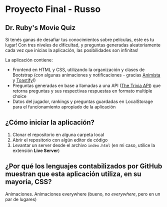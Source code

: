 # Proyecto Final - Russo

## Dr. Ruby's Movie Quiz
Si tenés ganas de desafiar tus conocimientos sobre películas, este es tu lugar! Con tres niveles de dificultad, y preguntas generadas aleatoriamente cada vez que inicias la aplicación, las posibilidades son infinitas!

La aplicación contiene:
- Frontend en HTML y CSS, utilizando la organización y clases de Bootstrap (con algunas animaciones y notificaciones - gracias <a href="https://animista.net/" target="_blank">Animista</a> y <a href="https://apvarun.github.io/toastify-js/" target="_blank">Toastify</a>!)
- Preguntas generadas en base a llamadas a una API (<a href="https://the-trivia-api.com/docs/" target="_blank">The Trivia API</a>) que retorna preguntas y sus respectivas respuestas en formato multiple choice
- Datos del jugador, rankings y preguntas guardadas en LocalStorage para el funcionamiento apropiado de la aplicación

## ¿Cómo iniciar la aplicación?
1. Clonar el repositorio en alguna carpeta local
2. Abrir el repositorio con algún editor de código
3. Levantar un server desde el archivo `index.html` (en mi caso, utilice la extensión **Live Server**)

## ¿Por qué los lenguajes contabilizados por GitHub muestran que esta aplicación utiliza, en su mayoría, CSS?
Animaciones. Animaciones everywhere (bueno, no *everywhere*, pero en un par de lugares)